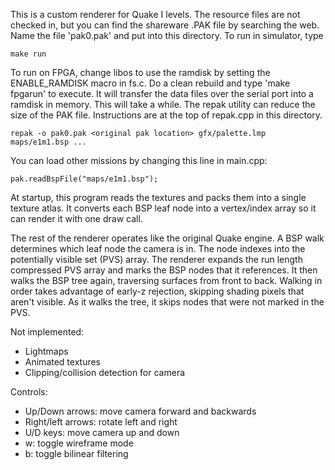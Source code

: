 This is a custom renderer for Quake I levels. The resource files are not checked 
in, but you can find the shareware .PAK file by searching the web. Name the file
'pak0.pak' and put into this directory. To run in simulator, type

    make run

To run on FPGA, change libos to use the ramdisk by setting the ENABLE_RAMDISK
macro in fs.c. Do a clean rebuild and type 'make fpgarun' to execute. It will
transfer the data files over the serial port into a ramdisk in memory. This
will take a while. The repak utility can reduce the size of the PAK file.
Instructions are at the top of repak.cpp in this directory.

    repak -o pak0.pak <original pak location> gfx/palette.lmp maps/e1m1.bsp ...

You can load other missions by changing this line in main.cpp:

	pak.readBspFile("maps/e1m1.bsp");

At startup, this program reads the textures and packs them into a single
texture atlas. It converts each BSP leaf node into a vertex/index array so it
can render it with one draw call.

The rest of the renderer operates like the original Quake engine. A BSP walk
determines which leaf node the camera is in. The node indexes into the
potentially visible set (PVS) array. The renderer expands the run length
compressed PVS array and marks the BSP nodes that it references. It then walks
the BSP tree again, traversing surfaces from front to back. Walking in order
takes advantage of early-z rejection, skipping shading pixels that aren't
visible. As it walks the tree, it skips nodes that were not marked in the PVS.

Not implemented:
- Lightmaps
- Animated textures
- Clipping/collision detection for camera

Controls:

- Up/Down arrows: move camera forward and backwards
- Right/left arrows: rotate left and right
- U/D keys: move camera up and down
- w: toggle wireframe mode
- b: toggle bilinear filtering
